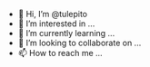 - 👋 Hi, I’m @tulepito
- 👀 I’m interested in ...
- 🌱 I’m currently learning ...
- 💞️ I’m looking to collaborate on ...
- 📫 How to reach me ...

<!---
tulepito/tulepito is a ✨ special ✨ repository because its `README.md` (this file) appears on your GitHub profile.
You can click the Preview link to take a look at your changes.
--->
